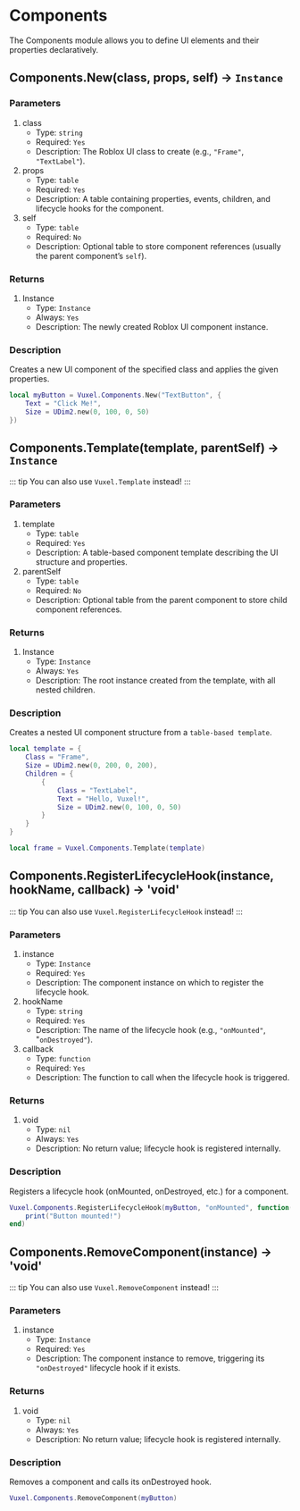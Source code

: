 # Components

The Components module allows you to define UI elements and their properties declaratively.

## Components.New(class, props, self) -> `Instance`

### Parameters
1. class
    - Type: `string`
    - Required: `Yes`
    - Description: The Roblox UI class to create (e.g., `"Frame"`, `"TextLabel"`).
2. props
    - Type: `table`
    - Required: `Yes`
    - Description: A table containing properties, events, children, and lifecycle hooks for the component.
3. self
    - Type: `table`
    - Required: `No`
    - Description: Optional table to store component references (usually the parent component’s `self`).

### Returns
1. Instance
    - Type: `Instance`
    - Always: `Yes`
    - Description: The newly created Roblox UI component instance.

### Description

Creates a new UI component of the specified class and applies the given properties.

```lua
local myButton = Vuxel.Components.New("TextButton", {
    Text = "Click Me!",
    Size = UDim2.new(0, 100, 0, 50)
})
```

## Components.Template(template, parentSelf) -> `Instance`

::: tip
You can also use `Vuxel.Template` instead!
:::

### Parameters
1. template
    - Type: `table`
    - Required: `Yes`
    - Description: A table-based component template describing the UI structure and properties.
2. parentSelf
    - Type: `table`
    - Required: `No`
    - Description: Optional table from the parent component to store child component references.

### Returns
1. Instance
    - Type: `Instance`
    - Always: `Yes`
    - Description: The root instance created from the template, with all nested children.

### Description

Creates a nested UI component structure from a `table-based template`.

```lua
local template = {
    Class = "Frame",
    Size = UDim2.new(0, 200, 0, 200),
    Children = {
        {
            Class = "TextLabel",
            Text = "Hello, Vuxel!",
            Size = UDim2.new(0, 100, 0, 50)
        }
    }
}

local frame = Vuxel.Components.Template(template)
```

## Components.RegisterLifecycleHook(instance, hookName, callback) -> 'void'

::: tip
You can also use `Vuxel.RegisterLifecycleHook` instead!
:::

### Parameters
1. instance
    - Type: `Instance`
    - Required: `Yes`
    - Description: The component instance on which to register the lifecycle hook.
2. hookName
    - Type: `string`
    - Required: `Yes`
    - Description: The name of the lifecycle hook (e.g., `"onMounted"`, "`onDestroyed"`).
3. callback
    - Type: `function`
    - Required: `Yes`
    - Description: The function to call when the lifecycle hook is triggered.

### Returns
1. void
    - Type: `nil`
    - Always: `Yes`
    - Description: No return value; lifecycle hook is registered internally.

### Description

Registers a lifecycle hook (onMounted, onDestroyed, etc.) for a component.

```lua
Vuxel.Components.RegisterLifecycleHook(myButton, "onMounted", function()
    print("Button mounted!")
end)
```

## Components.RemoveComponent(instance) -> 'void'

::: tip
You can also use `Vuxel.RemoveComponent` instead!
:::

### Parameters
1. instance
    - Type: `Instance`
    - Required: `Yes`
    - Description: The component instance to remove, triggering its `"onDestroyed"` lifecycle hook if it exists.

### Returns
1. void
    - Type: `nil`
    - Always: `Yes`
    - Description: No return value; lifecycle hook is registered internally.

### Description

Removes a component and calls its onDestroyed hook.

```lua
Vuxel.Components.RemoveComponent(myButton)
```